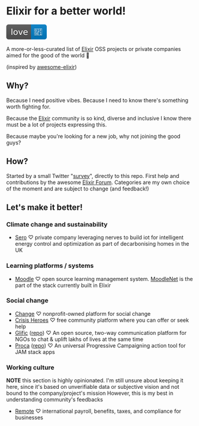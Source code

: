 # Elixir for a better world!

![Make it better!](./media/love-blue.svg)

A more-or-less-curated list of [Elixir](https://elixir-lang.org/) OSS projects or private companies aimed for the good of the world 🧡

(inspired by [awesome-elixir](https://github.com/h4cc/awesome-elixir/))

## Why?

Because I need positive vibes. Because I need to know there's something worth fighting for.

Because the [Elixir](https://elixir-lang.org/) community is so kind, diverse and inclusive I know there must be a lot of projects expressing this.

Because maybe you're looking for a new job, why not joining the good guys?

## How?

Started by a small Twitter "[survey](https://twitter.com/zoten_deschain/status/1490436544221614081)", directly to this repo.
First help and contributions by the awesome [Elixir Forum](https://elixirforum.com/t/elixir-for-a-better-world/45910).
Categories are my own choice of the moment and are subject to change (and feedback!)

## Let's make it better!

### Climate change and sustainability

 * [Sero](https://sero.life/) ♡ private company leveraging nerves to build iot for intelligent energy control and optimization as part of decarbonising homes in the UK
### Learning platforms / systems

 * [Moodle](https://moodle.com/) ♡ open source learning management system. [MoodleNet](https://docs.moodle.org/dev/MoodleNet/tech/stack#Rationale_for_choosing_Elixir_for_the_MoodleNet_back-end) is the part of the stack currently built in Elixir

### Social change

 * [Change](https://www.change.org/) ♡ nonprofit-owned platform for social change
 * [Crisis Heroes](https://www.crisisheroes.com/) ♡ free community platform where you can offer or seek help
 * [Glific](https://glific.org/) ([repo](https://github.com/glific/glific)) ♡ An open source, two-way communication platform for NGOs to chat & uplift lakhs of lives at the same time
 * [Proca](https://proca.app/) ([repo](https://github.com/fixthestatusquo/proca-server/tree/main/proca)) ♡ An universal Progressive Campaigning action tool for JAM stack apps

### Working culture

**NOTE** this section is highly opinionated. I'm still unsure about keeping it here, since it's based on unverifiable data or subjective vision and not bound to the company/project's mission
However, this is my best in understanding community's feedbacks

 * [Remote](https://remote.com/) ♡ international payroll, benefits, taxes, and compliance for businesses